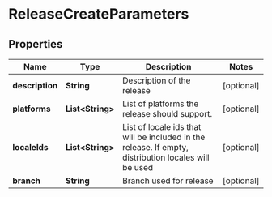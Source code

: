 

# ReleaseCreateParameters

## Properties

Name | Type | Description | Notes
------------ | ------------- | ------------- | -------------
**description** | **String** | Description of the release |  [optional]
**platforms** | **List&lt;String&gt;** | List of platforms the release should support. |  [optional]
**localeIds** | **List&lt;String&gt;** | List of locale ids that will be included in the release. If empty, distribution locales will be used |  [optional]
**branch** | **String** | Branch used for release |  [optional]



